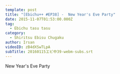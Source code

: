 ```yaml
---
template: post
title: "[Ebichu++ #EP38] -  New Year's Eve Party"
date: 2015-11-07T01:53:00.000Z
tag:
  - Ebichu tasu tasu
category:
  - Shiritsu Ebisu Chugaku
author: Irsan
videoID: zB4dXSwTLpA
subTitle: 20160115エビ中39-webm-subs.srt
---
```

New Year's Eve Party